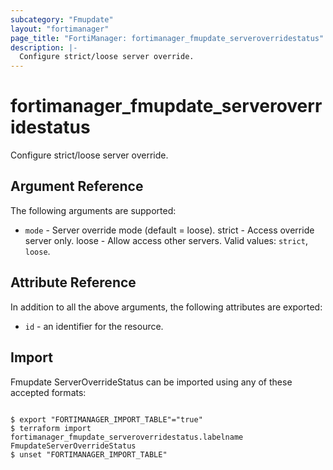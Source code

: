 ```yaml
---
subcategory: "Fmupdate"
layout: "fortimanager"
page_title: "FortiManager: fortimanager_fmupdate_serveroverridestatus"
description: |-
  Configure strict/loose server override.
---
```


# fortimanager_fmupdate_serveroverridestatus
Configure strict/loose server override.

## Argument Reference


The following arguments are supported:


* `mode` - Server override mode (default = loose). strict - Access override server only. loose - Allow access other servers. Valid values: `strict`, `loose`.



## Attribute Reference

In addition to all the above arguments, the following attributes are exported:
* `id` - an identifier for the resource.

## Import

Fmupdate ServerOverrideStatus can be imported using any of these accepted formats:
```

$ export "FORTIMANAGER_IMPORT_TABLE"="true"
$ terraform import fortimanager_fmupdate_serveroverridestatus.labelname FmupdateServerOverrideStatus
$ unset "FORTIMANAGER_IMPORT_TABLE"
```

